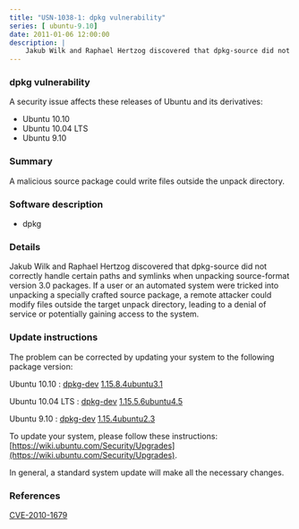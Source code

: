 ```yaml
---
title: "USN-1038-1: dpkg vulnerability"
series: [ ubuntu-9.10]
date: 2011-01-06 12:00:00
description: |
    Jakub Wilk and Raphael Hertzog discovered that dpkg-source did not correctly handle certain paths and symlinks when unpacking source-format version 3.0 packages. If a user or an automated system were tricked into unpacking a specially crafted source package, a remote attacker could modify files outside the target unpack directory, leading to a denial of service or potentially gaining access to the system. 
--- 
```

 
### dpkg vulnerability

A security issue affects these releases of Ubuntu and its derivatives:

* Ubuntu 10.10
* Ubuntu 10.04 LTS
* Ubuntu 9.10

### Summary

A malicious source package could write files outside the unpack directory. 

### Software description

* dpkg 

### Details

Jakub Wilk and Raphael Hertzog discovered that dpkg-source did not correctly handle certain paths and symlinks when unpacking source-format version 3.0 packages. If a user or an automated system were tricked into unpacking a specially crafted source package, a remote attacker could modify files outside the target unpack directory, leading to a denial of service or potentially gaining access to the system. 

### Update instructions

The problem can be corrected by updating your system to the following package version:

Ubuntu 10.10
 : [dpkg-dev](https://launchpad.net/ubuntu/+source/dpkg) <span> [1.15.8.4ubuntu3.1](https://launchpad.net/ubuntu/+source/dpkg/1.15.8.4ubuntu3.1) </span> 

Ubuntu 10.04 LTS
 : [dpkg-dev](https://launchpad.net/ubuntu/+source/dpkg) <span> [1.15.5.6ubuntu4.5](https://launchpad.net/ubuntu/+source/dpkg/1.15.5.6ubuntu4.5) </span> 

Ubuntu 9.10
 : [dpkg-dev](https://launchpad.net/ubuntu/+source/dpkg) <span> [1.15.4ubuntu2.3](https://launchpad.net/ubuntu/+source/dpkg/1.15.4ubuntu2.3) </span> 

To update your system, please follow these instructions: [https://wiki.ubuntu.com/Security/Upgrades](https://wiki.ubuntu.com/Security/Upgrades).

In general, a standard system update will make all the necessary changes. 

### References

 [CVE-2010-1679](http://people.ubuntu.com/~ubuntu-security/cve/CVE-2010-1679)
 
